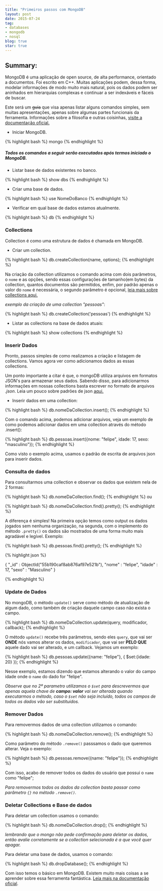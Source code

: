 ```yaml
---
title: "Primeiros passos com MongoDB"
layout: post
date: 2015-07-24
tag:
- databases
- mongodb
- nosql
blog: true
star: true
---
```


## Summary:

MongoDB é uma aplicação de open source, de alta performance, orientado a documentos. Foi escrito em C++. Muitas aplicações podem, dessa forma, modelar informações de modo muito mais natural, pois os dados podem ser aninhados em hierarquias complexas e continuar a ser indexáveis e fáceis de buscar.

Este será um ~~guia~~ que visa apenas listar alguns comandos simples, sem muitas apresentações, apenas sobre algumas partes funcionais da ferramenta. Informações sobre a filosofia e outras coisinhas, [visite a documentação oficial.](http://docs.mongodb.org/)

* Iniciar MongoDB.

{% highlight bash %}
mongo
{% endhighlight %}
##### Todos os comandos a seguir serão executados após termos iniciado o MongoDB.


* Listar base de dados existentes no banco.

{% highlight bash %}
show dbs
{% endhighlight %}

* Criar uma base de dados.

{% highlight bash %}
use NomeDoBanco
{% endhighlight %}

* Verificar em qual base de dados estamos atualmente.

{% highlight bash %}
db
{% endhighlight %}

### Collections

Collection é como uma estrutura de dados é chamada em MongoDB.

* Criar um collection.

{% highlight bash %}
db.createCollection(name, options);
{% endhighlight %}

Na criação da collection utilizamos o comando acima com dois parâmetros, o `nome` e as opções, sendo essas configurações de tamanho(em bytes) da collection, quantos documentos são permitidos, enfim, por padrão apenas o valor do `nome` é necessária, o segundo parâmetro é opcional, [leia mais sobre collections aqui.](http://docs.mongodb.org/manual/reference/method/db.createCollection/)

*exemplo da criação de uma collection "pessoas"*:

{% highlight bash %}
db.createCollection('pessoas')
{% endhighlight %}

* Listar as collections na base de dados atuais:

{% highlight bash %}
show collections
{% endhighlight %}

### Inserir Dados

Pronto, passos simples de como realizamos a criação e listagem de collections. Vamos agora ver como adicionamos dados as essas collections.

Um ponto importante a citar é que, o mongoDB utiliza arquivos em formatos JSON's para armazenar seus dados. Sabendo disso, para adicionarmos informações em nossas collections basta escrever no formato de arquivos *.json*. Leia um pouco sobre padrões de json [aqui.](http://jsonapi.org/)

* Inserir dados em uma collection:

{% highlight bash %}
db.nomeDaCollection.insert();
{% endhighlight %}

Com o comando acima, podemos adicionar arquivos, veja um exemplo de como podemos adicionar dados em uma collection através do método .insert():

{% highlight bash %}
db.pessoas.insert({nome: "felipe", idade: 17, sexo: "masculino"});
{% endhighlight %}

Como visto o exemplo acima, usamos o padrão de escrita de arquivos json para inserir dados.

### Consulta de dados

Para consultarmos uma collection e observar os dados que existem nela de 2 formas:

{% highlight bash %}
db.nomeDaCollection.find();
{% endhighlight %}
ou

{% highlight bash %}
db.nomeDaCollection.find().pretty();
{% endhighlight %}

A diferença é simples! Na primeira opção temos como output os dados jogados sem nenhuma organização, na segunda, com o implemento do método `.pretty()` os dados são mostrados de uma forma muito mais agradável e legível. Exemplo:

{% highlight bash %}
db.pessoas.find().pretty();
{% endhighlight %}

{% highlight json %}

{
	"_id" : ObjectId("55b190caf8ab876af97e521b"),
	"nome" : "felipe",
	"idade" : 17,
	"sexo" : "Masculino"
}

{% endhighlight %}

### Update de Dados

No mongoDB, o método `update()` serve como método de atualização de algum dado, como também de criação daquele campo caso não exista o campo.

{% highlight bash %}
db.nomeDaCollection.update(query, modificador, callback);
{% endhighlight %}

O método `update()` recebe três parâmetros, sendo eles `query`, que vai ser **ONDE** nós vamos alterar os dados, `modificador`, que vai ser **PELO QUE** aquele dado vai ser alterado, e um callback. Vejamos um exemplo:

{% highlight bash %}
db.pessoas.update({name: "felipe"}, { $set:{idade: 20} });
{% endhighlight %}

Nesse exemplo, estamos dizendo que estamos alterando o valor do campo idade onde o `name` do dado for "felipe".

*Observe que no 2º parametro utilizamos o `$set` para descrevermos que apenas aquela chave de **campo: valor** vai ser alterada quando executarmos o método, caso o `$set` não seja incluído, todos os campos de todos os dados vão ser substituidos.*

### Remover Dados

Para removermos dados de uma collection utilizamos o comando:

{% highlight bash %}
db.nomeDaCollection.remove();
{% endhighlight %}

Como parâmetro do método `.remove()` passsamos o dado que queremos alterar. Veja o exemplo:

{% highlight bash %}
db.pessoas.remove({name: "felipe"});
{% endhighlight %}

Com isso, acabo de remover todos os dados do usuário que possui o `name` como "felipe";

*Para removermos todos os dados da collection basta passar como parâmetro `{}` no método `.remove()`.*

### Deletar Collections e Base de dados

Para deletar um collection usamos o comando:

{% highlight bash %}
db.nomeDaCollection.drop();
{% endhighlight %}

*lembrando que o mongo não pede confirmação para deletar os dados, então avalie corretamente se a collection selecionada é a que você quer apagar.*

Para deletar uma base de dados, usamos o comando:

{% highlight bash %}
db.dropDatabase();
{% endhighlight %}

Com isso temos o básico em MongoDB. Existem muito mais coisas a se aprender sobre essa ferramenta fantástica. [Leia mais na documentação oficial](http://docs.mongodb.org/).
